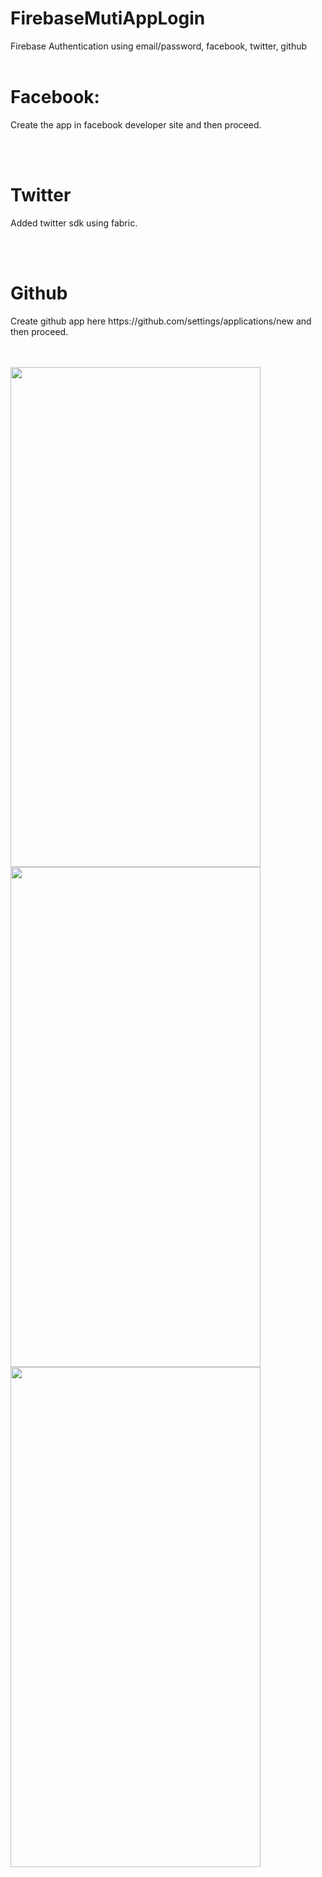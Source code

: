 # FirebaseMutiAppLogin
Firebase Authentication using email/password, facebook, twitter, github<br/><br/>

<h1>Facebook:</h1>
<p>Create the app in facebook developer site and then proceed.</p><br/><br/>

<h1>Twitter</h1>
<p>Added twitter sdk using fabric.</p><br/><br/>

<h1>Github</h1>
<p>Create github app here https://github.com/settings/applications/new and then proceed.</p><br/><br/>



<img src="https://cloud.githubusercontent.com/assets/1933684/25741372/2084a566-31a8-11e7-9308-7a715e594c48.png" width="400" height="800"/>

<img src="https://cloud.githubusercontent.com/assets/1933684/25741370/205805ec-31a8-11e7-98bd-0039a3f2aabb.png" width="400" height="800"/>

<img src="https://cloud.githubusercontent.com/assets/1933684/25741371/20593c3c-31a8-11e7-9573-6730ec6a4f99.png" width="400" height="800"/>
